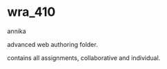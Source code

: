 # wra_410
annika 

 advanced web authoring folder.
 
 contains all assignments, collaborative and individual.
